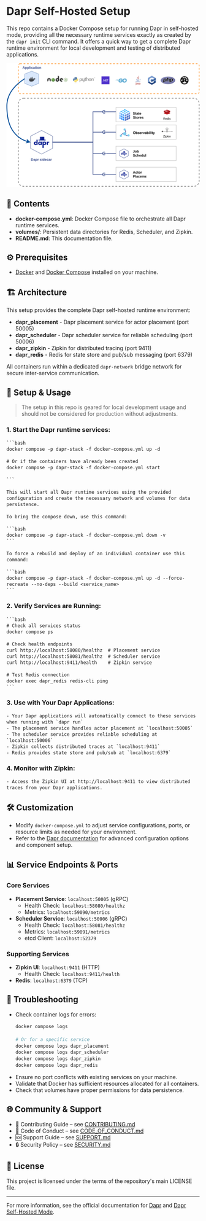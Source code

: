 # Dapr Self-Hosted Setup
This repo contains a Docker Compose setup for running Dapr in self-hosted mode, providing all the necessary runtime services exactly as created by the `dapr init` CLI command. It offers a quick way to get a complete Dapr runtime environment for local development and testing of distributed applications.

![Dapr Architecture Diagram](./assets/dapr-stack.drawio.svg)

## 📁 Contents

- **docker-compose.yml**: Docker Compose file to orchestrate all Dapr runtime services.
- **volumes/**: Persistent data directories for Redis, Scheduler, and Zipkin.
- **README.md**: This documentation file.

## ⚙️ Prerequisites

- [Docker](https://docs.docker.com/get-docker/) and [Docker Compose](https://docs.docker.com/compose/) installed on your machine.

## 🏗️ Architecture

This setup provides the complete Dapr self-hosted runtime environment:

- **dapr_placement** - Dapr placement service for actor placement (port 50005)
- **dapr_scheduler** - Dapr scheduler service for reliable scheduling (port 50006)  
- **dapr_zipkin** - Zipkin for distributed tracing (port 9411)
- **dapr_redis** - Redis for state store and pub/sub messaging (port 6379)

All containers run within a dedicated `dapr-network` bridge network for secure inter-service communication.

## 🚀 Setup & Usage

> The setup in this repo is geared for local development usage and should not be considered for production without adjustments.

### 1. Start the Dapr runtime services:

	```bash
    docker compose -p dapr-stack -f docker-compose.yml up -d

    # Or if the containers have already been created
    docker compose -p dapr-stack -f docker-compose.yml start

	```

	This will start all Dapr runtime services using the provided configuration and create the necessary network and volumes for data persistence.

	To bring the compose down, use this command:

	```bash
	docker compose -p dapr-stack -f docker-compose.yml down -v
	```

	To force a rebuild and deploy of an individual container use this command:  

	```bash
	docker compose -p dapr-stack -f docker-compose.yml up -d --force-recreate --no-deps --build <service_name>
	```

### 2. Verify Services are Running:
	```bash
	# Check all services status
	docker compose ps
	
	# Check health endpoints
	curl http://localhost:58080/healthz  # Placement service
	curl http://localhost:58081/healthz  # Scheduler service
	curl http://localhost:9411/health    # Zipkin service
	
	# Test Redis connection
	docker exec dapr_redis redis-cli ping
	```

### 3. Use with Your Dapr Applications:
	- Your Dapr applications will automatically connect to these services when running with `dapr run`
	- The placement service handles actor placement at `localhost:50005`
	- The scheduler service provides reliable scheduling at `localhost:50006`
	- Zipkin collects distributed traces at `localhost:9411`
	- Redis provides state store and pub/sub at `localhost:6379`

### 4. Monitor with Zipkin:
	- Access the Zipkin UI at http://localhost:9411 to view distributed traces from your Dapr applications.

## 🛠️ Customization

- Modify `docker-compose.yml` to adjust service configurations, ports, or resource limits as needed for your environment.
- Refer to the [Dapr documentation](https://docs.dapr.io/) for advanced configuration options and component setup.

## 📊 Service Endpoints & Ports

### Core Services
- **Placement Service**: `localhost:50005` (gRPC)
  - Health Check: `localhost:58080/healthz`
  - Metrics: `localhost:59090/metrics`
- **Scheduler Service**: `localhost:50006` (gRPC)
  - Health Check: `localhost:58081/healthz` 
  - Metrics: `localhost:59091/metrics`
  - etcd Client: `localhost:52379`

### Supporting Services  
- **Zipkin UI**: `localhost:9411` (HTTP)
  - Health Check: `localhost:9411/health`
- **Redis**: `localhost:6379` (TCP)

## 🐞 Troubleshooting

- Check container logs for errors:
  ```bash
  docker compose logs
  
  # Or for a specific service
  docker compose logs dapr_placement
  docker compose logs dapr_scheduler
  docker compose logs dapr_zipkin
  docker compose logs dapr_redis
  ```
- Ensure no port conflicts with existing services on your machine.
- Validate that Docker has sufficient resources allocated for all containers.
- Check that volumes have proper permissions for data persistence.

## 🌐 Community & Support

- 🤝 Contributing Guide – see [CONTRIBUTING.md](.github/CONTRIBUTING.md)
- 🤗 Code of Conduct – see [CODE_OF_CONDUCT.md](.github/CODE_OF_CONDUCT.md)
- 🆘 Support Guide – see [SUPPORT.md](.github/SUPPORT.md)
- 🔒 Security Policy – see [SECURITY.md](.github/SECURITY.md)

## 📄 License

This project is licensed under the terms of the repository's main LICENSE file.

---
For more information, see the official documentation for [Dapr](https://docs.dapr.io/) and [Dapr Self-Hosted Mode](https://docs.dapr.io/operations/hosting/self-hosted/).
